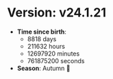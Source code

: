 # Version: v24.1.21
- **Time since birth**:
  - 8818 days
  - 211632 hours
  - 12697920 minutes
  - 761875200 seconds
- **Season**: Autumn 🍁
